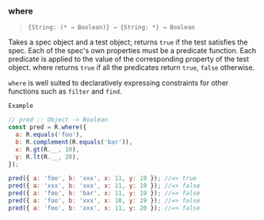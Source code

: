### where

> `{String: (* → Boolean)} → {String: *} → Boolean`

Takes a spec object and a test object; returns `true` if the test satisfies the spec. Each of the spec's own properties must be a predicate function. Each predicate is applied to the value of the corresponding property of the test object. where returns `true` if all the predicates return `true`, `false` otherwise.

`where` is well suited to declaratively expressing constraints for other functions such as `filter` and `find`.

`Example`

```js
// pred :: Object -> Boolean
const pred = R.where({
  a: R.equals('foo'),
  b: R.complement(R.equals('bar')),
  x: R.gt(R.__, 10),
  y: R.lt(R.__, 20),
});

pred({ a: 'foo', b: 'xxx', x: 11, y: 19 }); //=> true
pred({ a: 'xxx', b: 'xxx', x: 11, y: 19 }); //=> false
pred({ a: 'foo', b: 'bar', x: 11, y: 19 }); //=> false
pred({ a: 'foo', b: 'xxx', x: 10, y: 19 }); //=> false
pred({ a: 'foo', b: 'xxx', x: 11, y: 20 }); //=> false
```
